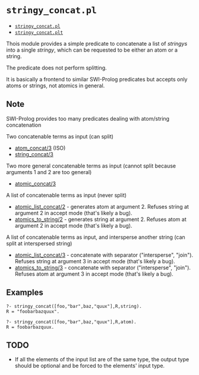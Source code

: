 # `stringy_concat.pl`

- [`stringy_concat.pl`](stringy_concat.pl)
- [`stringy_concat.plt`](stringy_concat.plt)

Thois module provides a simple predicate to concatenate a list of _stringys_ 
into a single _stringy_, which can be requested to be either an atom or a string.

The predicate does not perform splitting.

It is basically a frontend to similar SWI-Prolog predicates but accepts only atoms or strings, not atomics in general.

## Note

SWI-Prolog provides too many predicates dealing with atom/string concatenation

Two concatenable terms as input (can split)

- [atom_concat/3](https://eu.swi-prolog.org/pldoc/man?predicate=atom_concat/3) (ISO)
- [string_concat/3](https://eu.swi-prolog.org/pldoc/man?predicate=string_concat/3)

Two more general concatenable terms as input (cannot split because arguments 1 and 2 are too general)

- [atomic_concat/3](https://eu.swi-prolog.org/pldoc/man?predicate=atomic_concat/3)

A list of concatenable terms as input (never split)

- [atomic_list_concat/2](https://eu.swi-prolog.org/pldoc/man?predicate=atomic_list_concat/2) - generates atom at argument 2. Refuses string at argument 2 in accept mode (that's likely a bug).
- [atomics_to_string/2](https://eu.swi-prolog.org/pldoc/man?predicate=atomics_to_string/2) - generates string at argument 2. Refuses atom at argument 2 in accept mode (that's likely a bug).

A list of concatenable terms as input, and intersperse another string (can split at interspersed string)

- [atomic_list_concat/3](https://eu.swi-prolog.org/pldoc/man?predicate=atomic_list_concat/3) - concatenate with separator ("intersperse", "join"). Refuses string at argument 3 in accept mode (that's likely a bug).
- [atomics_to_string/3](https://eu.swi-prolog.org/pldoc/man?predicate=atomics_to_string/3) - concatenate with separator ("intersperse", "join"). Refuses atom at argument 3 in accept mode (that's likely a bug). 
     
## Examples

```
?- stringy_concat([foo,"bar",baz,"quux"],R,string).
R = "foobarbazquux".

?- stringy_concat([foo,"bar",baz,"quux"],R,atom).
R = foobarbazquux.
```

## TODO

- If all the elements of the input list are of the same type, the output type should be optional and be forced to the elements' input type.


